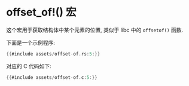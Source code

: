# offset_of!() 宏

这个宏用于获取结构体中某个元素的位置, 类似于 libc 中的 `offsetof()` 函数.

下面是一个示例程序:

```rust
{{#include assets/offset-of.rs:5:}}
```

对应的 C 代码如下:

```c
{{#include assets/offset-of.c:5:}}
```
